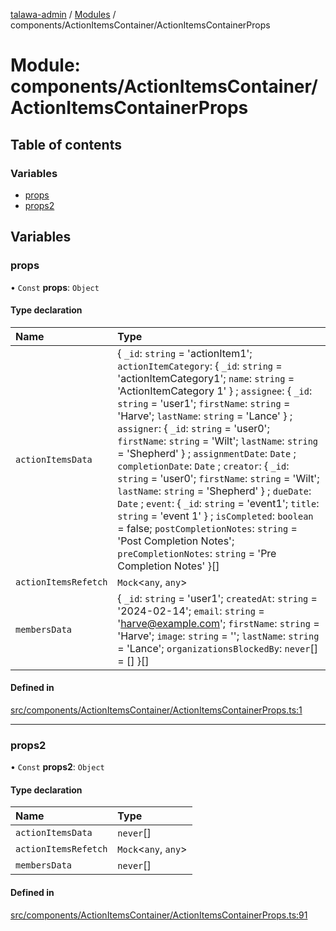 [talawa-admin](../README.md) / [Modules](../modules.md) / components/ActionItemsContainer/ActionItemsContainerProps

# Module: components/ActionItemsContainer/ActionItemsContainerProps

## Table of contents

### Variables

- [props](components_ActionItemsContainer_ActionItemsContainerProps.md#props)
- [props2](components_ActionItemsContainer_ActionItemsContainerProps.md#props2)

## Variables

### props

• `Const` **props**: `Object`

#### Type declaration

| Name | Type |
| :------ | :------ |
| `actionItemsData` | \{ `_id`: `string` = 'actionItem1'; `actionItemCategory`: \{ `_id`: `string` = 'actionItemCategory1'; `name`: `string` = 'ActionItemCategory 1' \} ; `assignee`: \{ `_id`: `string` = 'user1'; `firstName`: `string` = 'Harve'; `lastName`: `string` = 'Lance' \} ; `assigner`: \{ `_id`: `string` = 'user0'; `firstName`: `string` = 'Wilt'; `lastName`: `string` = 'Shepherd' \} ; `assignmentDate`: `Date` ; `completionDate`: `Date` ; `creator`: \{ `_id`: `string` = 'user0'; `firstName`: `string` = 'Wilt'; `lastName`: `string` = 'Shepherd' \} ; `dueDate`: `Date` ; `event`: \{ `_id`: `string` = 'event1'; `title`: `string` = 'event 1' \} ; `isCompleted`: `boolean` = false; `postCompletionNotes`: `string` = 'Post Completion Notes'; `preCompletionNotes`: `string` = 'Pre Completion Notes' \}[] |
| `actionItemsRefetch` | `Mock`\<`any`, `any`\> |
| `membersData` | \{ `_id`: `string` = 'user1'; `createdAt`: `string` = '2024-02-14'; `email`: `string` = 'harve@example.com'; `firstName`: `string` = 'Harve'; `image`: `string` = ''; `lastName`: `string` = 'Lance'; `organizationsBlockedBy`: `never`[] = [] \}[] |

#### Defined in

[src/components/ActionItemsContainer/ActionItemsContainerProps.ts:1](https://github.com/lakshz/talawa-admin/blob/46a613f/src/components/ActionItemsContainer/ActionItemsContainerProps.ts#L1)

___

### props2

• `Const` **props2**: `Object`

#### Type declaration

| Name | Type |
| :------ | :------ |
| `actionItemsData` | `never`[] |
| `actionItemsRefetch` | `Mock`\<`any`, `any`\> |
| `membersData` | `never`[] |

#### Defined in

[src/components/ActionItemsContainer/ActionItemsContainerProps.ts:91](https://github.com/lakshz/talawa-admin/blob/46a613f/src/components/ActionItemsContainer/ActionItemsContainerProps.ts#L91)
